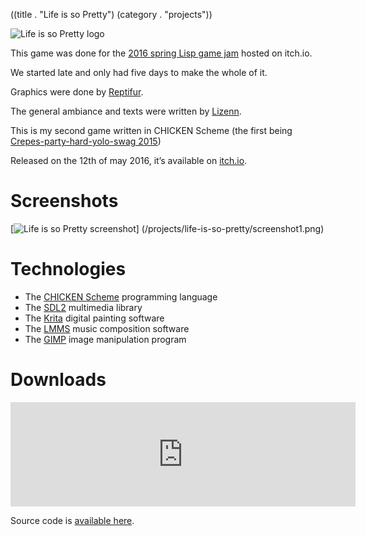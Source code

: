 ((title . "Life is so Pretty")
 (category . "projects"))

![Life is so Pretty logo](/projects/life-is-so-pretty/logo.png)

This game was done for the [2016 spring Lisp game jam](https://itch.io/jam/spring-2016-lisp-game-jam) hosted on itch.io.

We started late and only had five days to make the whole of it.

Graphics were done by [Reptifur][reptifur].

The general ambiance and texts were written by [Lizenn][lizenn].

This is my second game written in CHICKEN Scheme (the first being [Crepes-party-hard-yolo-swag 2015](cphys2015.xhtml))

Released on the 12th of may 2016, it’s available on [itch.io](https://kooda.itch.io/life-is-so-pretty).

Screenshots
===========

[<img alt="Life is so Pretty screenshot" class="f" src="/projects/life-is-so-pretty/screenshot1.png"/>]
(/projects/life-is-so-pretty/screenshot1.png)

Technologies
============

- The [CHICKEN Scheme][chicken] programming language
- The [SDL2][sdl2] multimedia library
- The [Krita][krita] digital painting software
- The [LMMS][lmms] music composition software
- The [GIMP][gimp] image manipulation program


Downloads
=========

<iframe frameborder="0" src="https://itch.io/embed/66540" width="552" height="167"></iframe>

Source code is [available here](/cgit.cgi/life-is-so-pretty/).

[reptifur]: https://repti.fr
[lizenn]: https://www.twitch.tv/lizenn

[chicken]: http://call-cc.org/
[sdl2]: https://libsdl.org/
[krita]: https://krita.org/
[lmms]: https://lmms.io/
[gimp]: http://www.gimp.org/
